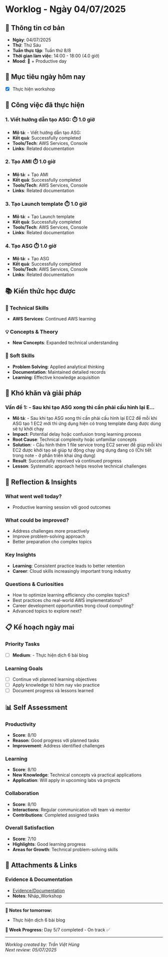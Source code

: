 # Worklog - Ngày 04/07/2025

## 📅 Thông tin cơ bản
- **Ngày**: 04/07/2025
- **Thứ**: Thứ Sáu
- **Tuần thực tập**: Tuần thứ 8/8
- **Thời gian làm việc**: 14:00 - 18:00 (4.0 giờ)
- **Mood**: 🤔 + Productive day

## 🎯 Mục tiêu ngày hôm nay
- [x] Thực hiện workshop

## 💼 Công việc đã thực hiện

### 1. Viết hướng dẫn tạo ASG: ⏱️ 1.0 giờ
- **Mô tả**: - Viết hướng dẫn tạo ASG:
- **Kết quả**: Successfully completed
- **Tools/Tech**: AWS Services, Console
- **Links**: Related documentation

### 2. Tạo AMI ⏱️ 1.0 giờ
- **Mô tả**: + Tạo AMI
- **Kết quả**: Successfully completed
- **Tools/Tech**: AWS Services, Console
- **Links**: Related documentation

### 3. Tạo Launch template ⏱️ 1.0 giờ
- **Mô tả**: + Tạo Launch template
- **Kết quả**: Successfully completed
- **Tools/Tech**: AWS Services, Console
- **Links**: Related documentation

### 4. Tạo ASG ⏱️ 1.0 giờ
- **Mô tả**: + Tạo ASG
- **Kết quả**: Successfully completed
- **Tools/Tech**: AWS Services, Console
- **Links**: Related documentation

## 📚 Kiến thức học được

### 🔧 Technical Skills
- **AWS Services**: Continued AWS learning

### 💡 Concepts & Theory
- **New Concepts**: Expanded technical understanding

### 🤝 Soft Skills
- **Problem Solving**: Applied analytical thinking
- **Documentation**: Maintained detailed records
- **Learning**: Effective knowledge acquisition

## 🚧 Khó khăn và giải pháp

### Vấn đề 1: - Sau khi tạo ASG xong thì cần phải cấu hình lại E...
- **Mô tả**: - Sau khi tạo ASG xong thì cần phải cấu hình lại EC2 để mỗi khi ASG tạo 1 EC2 mới thì ứng dụng hiện có trong template đang được dùng sẽ tự khởi chạy
- **Impact**: Potential delay hoặc confusion trong learning process
- **Root Cause**: Technical complexity hoặc unfamiliar concepts
- **Solution**: - Cấu hình thêm 1 file service trong EC2 server để giúp mỗi khi EC2 được khởi tạo sẽ giúp tự động chạy ứng dụng đang có (Chi tiết trong note - ở phần triển khai ứng dụng)
- **Result**: Successfully resolved và continued progress
- **Lesson**: Systematic approach helps resolve technical challenges

## 💭 Reflection & Insights

### What went well today?
- Productive learning session với good outcomes

### What could be improved?
- Address challenges more proactively
- Improve problem-solving approach
- Better preparation cho complex topics

### Key Insights
- **Learning**: Consistent practice leads to better retention
- **Career**: Cloud skills increasingly important trong industry

### Questions & Curiosities
- How to optimize learning efficiency cho complex topics?
- Best practices cho real-world AWS implementations?
- Career development opportunities trong cloud computing?
- Advanced topics to explore next?

## 📋 Kế hoạch ngày mai

### Priority Tasks
- [ ] **Medium**: - Thực hiện dịch 6 bài blog

### Learning Goals
- [ ] Continue với planned learning objectives
- [ ] Apply knowledge từ hôm nay vào practice
- [ ] Document progress và lessons learned

## 📊 Self Assessment

### Productivity
- **Score**: 8/10
- **Reason**: Good progress với planned tasks
- **Improvement**: Address identified challenges

### Learning
- **Score**: 8/10
- **New Knowledge**: Technical concepts và practical applications
- **Application**: Will apply in upcoming labs và projects

### Collaboration
- **Score**: 8/10
- **Interactions**: Regular communication với team và mentor
- **Contributions**: Completed assigned tasks

### Overall Satisfaction
- **Score**: 7/10
- **Highlights**: Good learning progress
- **Areas for Growth**: Technical problem-solving skills

## 📎 Attachments & Links

### Evidence & Documentation
- [Evidence/Documentation](https://docs.google.com/document/d/1pdTc7kOXgqOTWDjFJImPoiNcQT0E71hEDPwrPoK_jL0/edit?usp=sharing)
- **Notes**: Nháp_Workshop

---

**📝 Notes for tomorrow:**
- Thực hiện dịch 6 bài blog

**🎯 Week Progress:**
Day 5/7 completed - On track ✅

---
*Worklog created by: Trần Việt Hùng*  
*Next review: 05/07/2025*